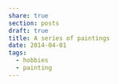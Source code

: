 ```yaml
---
share: true
section: posts
draft: true
title: A series of paintings
date: 2014-04-01
tags:
  - hobbies
  - painting
---
```



 <div class="breakout">
    <div class="breakout-content">
        <img src="https://res.cloudinary.com/dbi2zounq/image/upload/v1678472759/zinzy.website/2CF2F620-8F3A-47EF-AF6B-BD7621CD9095_znifts.jpg" alt="" class="mb-3" />
        <img src="https://res.cloudinary.com/dbi2zounq/image/upload/v1678472759/zinzy.website/C5F95094-127A-4D45-9A1F-3C4F85BD9FA8_bfqwkd.jpg" alt="" class="mb-3" />
        <img src="https://res.cloudinary.com/dbi2zounq/image/upload/v1678472759/zinzy.website/24E35EC9-E2E0-422A-9529-F24827058854_chblw2.jpg" alt="" class="mb-3" />
        <img src="https://res.cloudinary.com/dbi2zounq/image/upload/v1678472759/zinzy.website/1A0B14CE-4012-49DC-ADF1-F1635C20AC04_ny3zmy.jpg" alt="" class="mb-3" />
        <img src="https://res.cloudinary.com/dbi2zounq/image/upload/v1678472759/zinzy.website/D3F6CA7D-D6DF-428F-BFB4-B0765A6E5E50_dcem7n.jpg" alt="" class="mb-3" />
        <img src="https://res.cloudinary.com/dbi2zounq/image/upload/v1678472759/zinzy.website/FFD2D6F4-3A04-4340-8578-988066461012_sw2jj2.jpg" alt="" class="mb-3" />
        <img src="https://res.cloudinary.com/dbi2zounq/image/upload/v1678472759/zinzy.website/1A8437A2-BD81-4FEB-861F-B1C7B9F03E61_ylf4vy.jpg" alt="" class="mb-3" />
    </div>
</div>